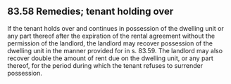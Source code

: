 ## 83.58 Remedies; tenant holding over
If the tenant holds over and continues in possession of the dwelling unit or any part thereof after the expiration of the rental agreement without the permission of the landlord, the landlord may recover possession of the dwelling unit in the manner provided for in s. 83.59. The landlord may also recover double the amount of rent due on the dwelling unit, or any part thereof, for the period during which the tenant refuses to surrender possession. 